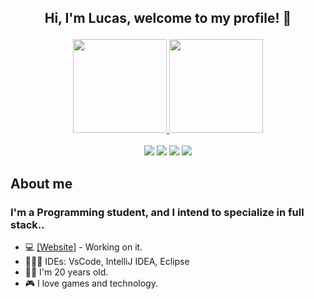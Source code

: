 <h2> <p align="center"> Hi, I'm Lucas, welcome to my profile! 👋 </p> </h2>
<div align="center">
  <a href="https://github.com/lucaszlisboa">
  <img height="150em" src="https://github-readme-stats.vercel.app/api?username=LucaszLisboa&show_icons=true&theme=dark&include_all_commits=true&count_private=true"/>
  <img height="150em" src="https://github-readme-stats.vercel.app/api/top-langs/?username=LucaszLisboa&layout=compact&theme=dark"/>
</div>
  
<br>
  
<div align="center">
  <a href="https://twitter.com/lucaszlisboa" target="_blank"> <img src="https://img.shields.io/badge/-Twitter-blue?style=for-the-badge&logo=twitter&logoColor=white"></a>
  <a href="https://www.linkedin.com/in/lucas-gabriel-lisboa-alves-a079a31a6/" target="_blank"> <img src="https://img.shields.io/badge/-LinkedIn-darkblue?style=for-the-badge&logo=linkedin&logoColor=white"></a>
  <a href="https://www.instagram.com/lucasz_lisboa" target="_blank"> <img src="https://img.shields.io/badge/-Instagram-purple?style=for-the-badge&logo=instagram&logoColor=white"></a>
  <a href="mailto:gabriel.lisboa.141@gmail.com" target="_blank"> <img src="https://img.shields.io/badge/-Gmail-darkred?style=for-the-badge&logo=gmail&logoColor=white"></a>

</div>

## About me
### I'm a Programming student, and I intend to specialize in full stack..
  <ul> 
    <li>💻 <a href="https://lucaszlisboa.github.io/" target="_blank">[Website]</a> - Working on it. </li>
    <li>👨🏻‍💻 IDEs: VsCode, IntelliJ IDEA, Eclipse </li>
    <li>👦🏻 I'm 20 years old. </li>
    <li>🎮 I love games and technology. </li>
  </ul>
